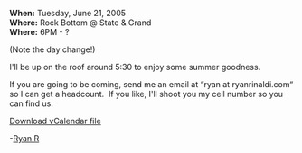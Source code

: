 **When:** Tuesday, June 21, 2005\
**Where:** Rock Bottom @ State & Grand\
**Where:** 6PM - ?

(Note the day change!)

I'll be up on the roof around 5:30 to enjoy some summer goodness.

If you are going to be coming, send me an email at “ryan at
ryanrinaldi.com“ so I can get a headcount.  If you like, I'll shoot you
my cell number so you can find us.

[Download vCalendar
file](http://www.ryanrinaldi.com/vcals/nerddinner.vcs)

-[Ryan R](http://blogs.geekdojo.net/ryan)
